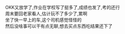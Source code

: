 OKK又放学了,作业在学校写了挺多了,成绩也发了,考的还行    
周末要回老家看人,估计玩不了多少了,累啊      
坐了快一早上的车,这个司机感觉怪怪的     
然后没啥事可以干有点无聊,想去买点东西吃结果还下了